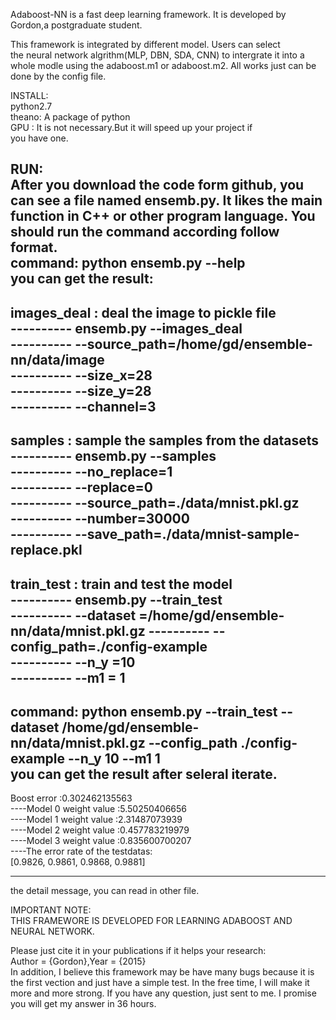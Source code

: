 Adaboost-NN is a fast deep learning framework. It is developed by    
Gordon,a postgraduate student.                                       
                                                                  
This framework is integrated by different model. Users can select    
the neural network algrithm(MLP, DBN, SDA, CNN) to intergrate it into
a whole modle using the adaboost.m1 or adaboost.m2. All works just 
can be done by the config file.                                       

INSTALL:                                                               
    python2.7                                                          
    theano: A package of python                                        
    GPU   : It is not necessary.But it will speed up your project if   
            you have one.                                              

RUN:                                                                   
After you download the code form github, you can see a file named ensemb.py.
It likes the main function in C++ or other program language. You should run
the command according follow format.                                   
command: python ensemb.py --help                                       
you can get the result:                                                
---------------------------------------------------------------------
images_deal : deal the image to pickle file                            
----------    ensemb.py --images_deal                                  
----------              --source_path=/home/gd/ensemble-nn/data/image  
----------              --size_x=28                                    
----------              --size_y=28                                    
----------              --channel=3                                    
---------------------------------------------------------------------
samples     : sample the samples from the datasets                     
----------    ensemb.py --samples                                      
----------              --no_replace=1                                 
----------              --replace=0                                    
----------              --source_path=./data/mnist.pkl.gz              
----------              --number=30000                                 
----------              --save_path=./data/mnist-sample-replace.pkl    
---------------------------------------------------------------------  
train_test  : train and test the model                                 
----------    ensemb.py --train_test                                   
----------              --dataset =/home/gd/ensemble-nn/data/mnist.pkl.gz
----------              --config_path=./config-example                 
----------              --n_y =10                                      
----------              --m1  = 1                                      
---------------------------------------------------------------------  
                                                                             
command: python ensemb.py --train_test --dataset /home/gd/ensemble-nn/data/mnist.pkl.gz 
 --config_path ./config-example --n_y 10 --m1 1                        
you can get the result after seleral iterate.                          
-------------------------------------------------------------------------------
                                                                                                                                        
Boost error :0.302462135563                                            
----Model 0 weight value :5.50250406656                                
----Model 1 weight value :2.31487073939                                
----Model 2 weight value :0.457783219979                               
----Model 3 weight value :0.835600700207                               
----The error rate of the testdatas:                                   
[0.9826, 0.9861, 0.9868, 0.9881]                                       
*******************************************************************************
                                                                       
the detail message, you can read in other file.                        
                                                                       
IMPORTANT NOTE:                                                        
THIS FRAMEWORE IS DEVELOPED FOR LEARNING ADABOOST AND NEURAL NETWORK.  
                                                                       
Please just cite it in your publications if it helps your research:    
Author = {Gordon},Year = {2015}                                        
In addition, I believe this framework may be have many bugs because it is the 
first vection and just have a simple test. In the free time, I will make it more
and more strong. If you have any question, just sent to me. I promise you will
get my answer in 36 hours.                                             






